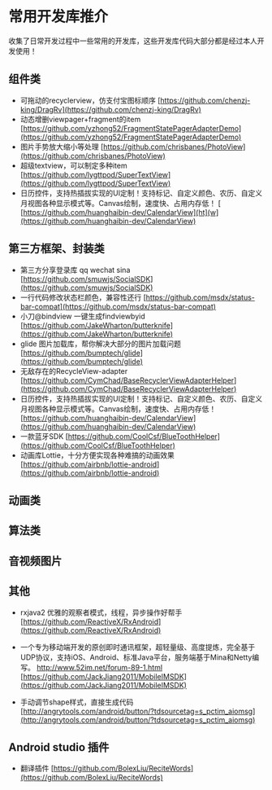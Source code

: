 # 常用开发库推介
收集了日常开发过程中一些常用的开发库，这些开发库代码大部分都是经过本人开发使用！

## 组件类
 - 可拖动的recyclerview，仿支付宝图标顺序
  [https://github.com/chenzj-king/DragRv](https://github.com/chenzj-king/DragRv)
 - 动态增删viewpager+fragment的item
  [https://github.com/yzhong52/FragmentStatePagerAdapterDemo](https://github.com/yzhong52/FragmentStatePagerAdapterDemo)
 - 图片手势放大缩小等处理
  [https://github.com/chrisbanes/PhotoView](https://github.com/chrisbanes/PhotoView)
 - 超级textview，可以制定多种item
  [https://github.com/lygttpod/SuperTextView](https://github.com/lygttpod/SuperTextView)
- 日历控件，支持热插拔实现的UI定制！支持标记、自定义颜色、农历、自定义月视图各种显示模式等。Canvas绘制，速度快、占用内存低！
  [  [https://github.com/huanghaibin-dev/CalendarView](ht](w](https://github.com/huanghaibin-dev/CalendarView)
## 第三方框架、封装类
 - 第三方分享登录库 qq wechat sina
    [https://github.com/smuwjs/SocialSDK](https://github.com/smuwjs/SocialSDK)
 - 一行代码修改状态栏颜色，兼容性还行
    [https://github.com/msdx/status-bar-compat](https://github.com/msdx/status-bar-compat)
 - 小刀@bindview 一键生成findviewbyid
    [https://github.com/JakeWharton/butterknife](https://github.com/JakeWharton/butterknife)
 - glide  图片加载库，帮你解决大部分的图片加载问题
    [https://github.com/bumptech/glide](https://github.com/bumptech/glide)
 - 无敌存在的RecycleView-adapter
 	[https://github.com/CymChad/BaseRecyclerViewAdapterHelper](https://github.com/CymChad/BaseRecyclerViewAdapterHelper)
 - 日历控件，支持热插拔实现的UI定制！支持标记、自定义颜色、农历、自定义月视图各种显示模式等。Canvas绘制，速度快、占用内存低！
  	[https://github.com/huanghaibin-dev/CalendarView](https://github.com/huanghaibin-dev/CalendarView)
 - 一款蓝牙SDK
 	[https://github.com/CoolCsf/BlueToothHelper](https://github.com/CoolCsf/BlueToothHelper)
 - 动画库Lottie，十分方便实现各种难搞的动画效果
 	[https://github.com/airbnb/lottie-android](https://github.com/airbnb/lottie-android)
## 动画类

## 算法类

## 音视频图片

## 其他

- rxjava2 优雅的观察者模式，线程，异步操作好帮手
    [https://github.com/ReactiveX/RxAndroid](https://github.com/ReactiveX/RxAndroid)
- 一个专为移动端开发的原创即时通讯框架，超轻量级、高度提炼，完全基于UDP协议，支持iOS、Android、标准Java平台，服务端基于Mina和Netty编写。 http://www.52im.net/forum-89-1.html
    [https://github.com/JackJiang2011/MobileIMSDK](https://github.com/JackJiang2011/MobileIMSDK)
    
- 手动调节shape样式，直接生成代码
   [http://angrytools.com/android/button/?tdsourcetag=s_pctim_aiomsg](http://angrytools.com/android/button/?tdsourcetag=s_pctim_aiomsg)

## Android studio 插件
- 翻译插件
  [https://github.com/BolexLiu/ReciteWords](https://github.com/BolexLiu/ReciteWords)

